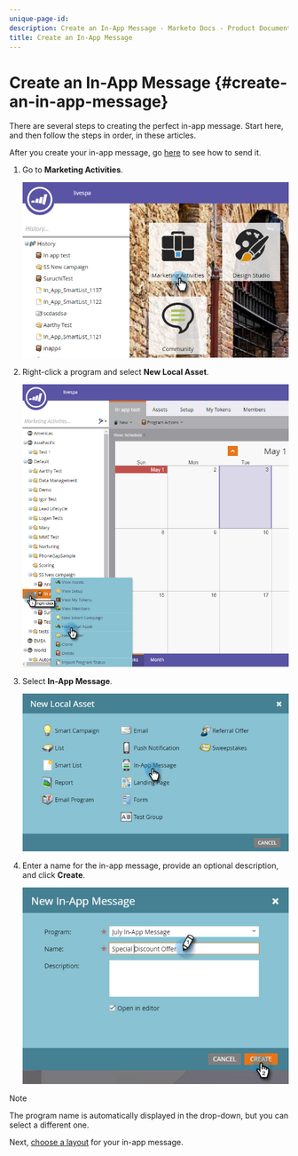 ```yaml
---
unique-page-id: 
description: Create an In-App Message - Marketo Docs - Product Documentation
title: Create an In-App Message
---
```


# Create an In-App Message {#create-an-in-app-message}

There are several steps to creating the perfect in-app message. Start here, and then follow the steps in order, in these articles.

After you create your in-app message, go [here](/help/marketo/product-docs/mobile-marketing/in-app-messages/sending-your-in-app-message/send-your-in-app-message.md) to see how to send it.

1. Go to **Marketing Activities**.

   ![Image One](/help/marketo/product-docs/mobile-marketing/in-app-messages/creating-in-app-messages/assets/create-an-in-app-message-1.png)

1. Right-click a program and select **New Local Asset**.

   ![Image Two](/help/marketo/product-docs/mobile-marketing/in-app-messages/creating-in-app-messages/assets/create-an-in-app-message-2.png)

1. Select **In-App Message**.

   ![Image Three](/help/marketo/product-docs/mobile-marketing/in-app-messages/creating-in-app-messages/assets/create-an-in-app-message-3.png)

1. Enter a name for the in-app message, provide an optional description, and click **Create**.

   ![Image Four](/help/marketo/product-docs/mobile-marketing/in-app-messages/creating-in-app-messages/assets/create-an-in-app-message-4.png)

>[!NOTE]
>
>The program name is automatically displayed in the drop-down, but you can select a different one.

Next, [choose a layout](/help/marketo/product-docs/mobile-marketing/in-app-messages/creating-in-app-messages/choose-a-layout-for-your-in-app-message.md) for your in-app message.
